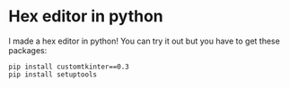 # **Hex editor in python**

I made a hex editor in python!
You can try it out but you have to get these packages:
```CMD
pip install customtkinter==0.3
pip install setuptools
